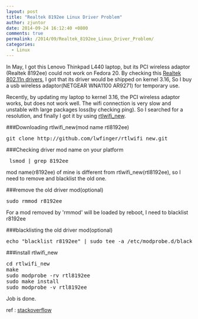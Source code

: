 ```yaml
---
layout: post
title: "Realtek 8192ee Linux Driver Problem"
author: zjuntor
date: 2014-09-24 16:12:40 +0800
comments: true
permalink: /2014/09/Realtek_8192ee_Linux_Driver_Problem/
categories:
  - Linux
---
```


In May, I got this Lenovo Thinkpad L440 laptop, but its PCI wireless adaptor (Realtek 8192ee) could not work on Fedora 20. By checking this <a href="http://wireless.kernel.org/en/users/Drivers/rtl819x" target="_blank">Realtek 802.11n drivers</a>, I got that its driver would be shipped on kernel 3.16, So I buy a usb wireless adaptor(NETGEAR WNA1100 AR9271) for temporary use.

Recently, by updating my laptop to kernel 3.16, the PCI wireless adaptor works, but does not work well. The wifi connection is very slow and unstable with large packages loss(by checking ping). So I searched for a resolution, and finally I got it by using <a href="https://github.com/lwfinger/rtlwifi_new/" target="_blank">rtlwifi_new</a>. 

###Downloading rtlwifi_new(mod name rtl8192ee)

<pre class="brush:sh">
git clone http://github.com/lwfinger/rtlwifi_new.git
</pre>

###Checking driver mod name on your platform

<pre class="brush:sh">
 lsmod | grep 8192ee
</pre>

mod name(r8192ee) of mine is different from rtlwifi_new(rtl8192ee), so I need to remove and blacklist the old one.

###remove the old driver mod(optional)

<pre class="brush:sh">
sudo rmmod r8192ee
</pre>

For a mod removed by 'rmmod' will be loaded by reboot, I need to blacklist r8192ee

###blacklisting the old driver mod(optional)

<pre class="brush:sh">
echo "blacklist r8192ee" | sudo tee -a /etc/modprobe.d/blacklist.conf
</pre>

###install rtlwifi_new

<pre class="brush:sh">
cd rtlwifi_new
make
sudo modprobe -rv rtl8192ee
sudo make install
sudo modprobe -v rtl8192ee
</pre>

Job is done.


ref :  <a href="http://stackoverflow.com/questions/25396012/fedora-20-realtek-wifi-driver-slow-errors-drops-connection" target="_blank">stackoverflow</a>
